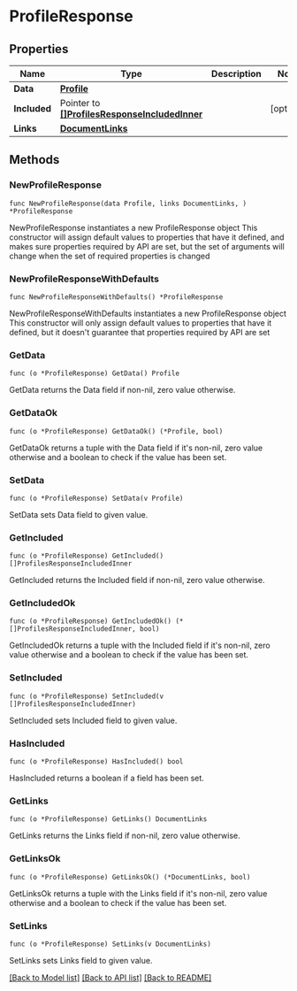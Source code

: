 # ProfileResponse

## Properties

Name | Type | Description | Notes
------------ | ------------- | ------------- | -------------
**Data** | [**Profile**](Profile.md) |  | 
**Included** | Pointer to [**[]ProfilesResponseIncludedInner**](ProfilesResponseIncludedInner.md) |  | [optional] 
**Links** | [**DocumentLinks**](DocumentLinks.md) |  | 

## Methods

### NewProfileResponse

`func NewProfileResponse(data Profile, links DocumentLinks, ) *ProfileResponse`

NewProfileResponse instantiates a new ProfileResponse object
This constructor will assign default values to properties that have it defined,
and makes sure properties required by API are set, but the set of arguments
will change when the set of required properties is changed

### NewProfileResponseWithDefaults

`func NewProfileResponseWithDefaults() *ProfileResponse`

NewProfileResponseWithDefaults instantiates a new ProfileResponse object
This constructor will only assign default values to properties that have it defined,
but it doesn't guarantee that properties required by API are set

### GetData

`func (o *ProfileResponse) GetData() Profile`

GetData returns the Data field if non-nil, zero value otherwise.

### GetDataOk

`func (o *ProfileResponse) GetDataOk() (*Profile, bool)`

GetDataOk returns a tuple with the Data field if it's non-nil, zero value otherwise
and a boolean to check if the value has been set.

### SetData

`func (o *ProfileResponse) SetData(v Profile)`

SetData sets Data field to given value.


### GetIncluded

`func (o *ProfileResponse) GetIncluded() []ProfilesResponseIncludedInner`

GetIncluded returns the Included field if non-nil, zero value otherwise.

### GetIncludedOk

`func (o *ProfileResponse) GetIncludedOk() (*[]ProfilesResponseIncludedInner, bool)`

GetIncludedOk returns a tuple with the Included field if it's non-nil, zero value otherwise
and a boolean to check if the value has been set.

### SetIncluded

`func (o *ProfileResponse) SetIncluded(v []ProfilesResponseIncludedInner)`

SetIncluded sets Included field to given value.

### HasIncluded

`func (o *ProfileResponse) HasIncluded() bool`

HasIncluded returns a boolean if a field has been set.

### GetLinks

`func (o *ProfileResponse) GetLinks() DocumentLinks`

GetLinks returns the Links field if non-nil, zero value otherwise.

### GetLinksOk

`func (o *ProfileResponse) GetLinksOk() (*DocumentLinks, bool)`

GetLinksOk returns a tuple with the Links field if it's non-nil, zero value otherwise
and a boolean to check if the value has been set.

### SetLinks

`func (o *ProfileResponse) SetLinks(v DocumentLinks)`

SetLinks sets Links field to given value.



[[Back to Model list]](../README.md#documentation-for-models) [[Back to API list]](../README.md#documentation-for-api-endpoints) [[Back to README]](../README.md)


